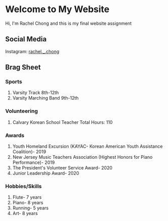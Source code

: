 # Welcome to My Website  

Hi, I'm Rachel Chong and this is my final website assignment 

## Social Media 
Instagram: [rachel._.chong](https://www.instagram.com/rachel._.chong/) 

## Brag Sheet 

### Sports 
1. Varsity Track 8th-12th
2. Varsity Marching Band 9th-12th

### Volunteering 
1. Calvary Korean School Teacher 
    Total Hours: 110 
    
### Awards
1. Youth Homeland Excursion (KAYAC- Korean American Youth Assistance Coalition)- 2019 
2. New Jersey Music Teachers Association (Highest Honors for Piano Performance)- 2019
3. The President's Volunteer Service Award- 2020
4. Junior Leadership Award- 2020

### Hobbies/Skills
1. Flute- 7 years 
2. Piano- 8 years
3. Running- 5 years 
4. Art- 8 years 



